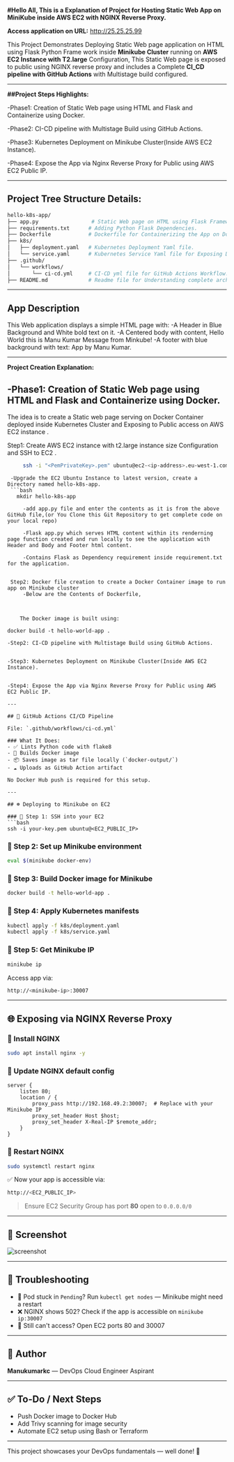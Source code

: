**#Hello All, This is a Explanation of Project for Hosting Static Web App on MiniKube inside AWS EC2 with NGINX Reverse Proxy.**
 
**Access application on URL:** http://25.25.25.99

This Project Demonstrates Deploying  Static Web page application on HTML using Flask Python Frame work inside **Minikube Cluster** running on **AWS EC2 Instance with T2.large** Configuration, This Static Web page is exposed to public using NGINX reverse proxy and includes a Complete **CI_CD pipeline with GitHub Actions** with Multistage build configured.


---
**##Project Steps Highlights:**

-Phase1: Creation of Static Web page using HTML and Flask and Containerize using Docker.

-Phase2: CI-CD pipeline with Multistage Build using GitHub Actions.

-Phase3: Kubernetes Deployment on Minikube Cluster(Inside AWS EC2 Instance).

-Phase4: Expose the App via Nginx Reverse Proxy for Public using AWS EC2 Public IP.
 
---

##  Project Tree Structure Details:

```bash
hello-k8s-app/
├── app.py                 # Static Web page on HTML using Flask Framework. 
├── requirements.txt      # Adding Python Flask Dependencies.
├── Dockerfile            # Dockerfile for Containerizing the App on Docker.
├── k8s/
│   ├── deployment.yaml   # Kubernetes Deployment Yaml file.
│   └── service.yaml      # Kubernetes Service Yaml file for Exposing Deployment on NodePort.
├── .github/
│   └── workflows/
│       └── ci-cd.yml     # CI-CD yml file for GitHub Actions Workflow.
├── README.md             # Readme file for Understanding complete architecture of Deployment process.
```

---

## App Description

This Web application displays a simple HTML page with:
-A Header in Blue Background and White bold text on it.
-A Centered body with content, Hello World this is Manu Kumar Message from Minkube!
-A footer with blue background with text: App by Manu Kumar.

---

**Project Creation Explanation:**


-Phase1: Creation of Static Web page using HTML and Flask and Containerize using Docker.
 - 
  The idea is to create a Static web page serving on Docker Container deployed inside Kubernetes Cluster and Exposing to Public access on AWS EC2 instance .

  Step1: Create AWS EC2 instance with t2.large instance size Configuration and SSH to EC2 .

 ```bash
      ssh -i "<PemPrivateKey>.pem" ubuntu@ec2-<ip-address>.eu-west-1.compute.amazonaws.com
```
     -Upgrade the EC2 Ubuntu Instance to latest version, create a Directory named hello-k8s-app.
     ```bash
       mkdir hello-k8s-app
```
     -add app.py file and enter the contents as it is from the above GitHub file,(or You Clone this Git Repository to get complete code on your local repo)

     -Flask app.py which serves HTML content within its renderning page function created and run locally to see the application with Header and Body and Footer html content.
  
     -Contains Flask as Dependency requirement inside requirement.txt for the application.
   

 Step2: Docker file creation to create a Docker Container image to run app on Minikube cluster
     -Below are the Contents of Dockerfile,

      

    The Docker image is built using:

docker build -t hello-world-app .

-Step2: CI-CD pipeline with Multistage Build using GitHub Actions.


-Step3: Kubernetes Deployment on Minikube Cluster(Inside AWS EC2 Instance).


-Step4: Expose the App via Nginx Reverse Proxy for Public using AWS EC2 Public IP.

---

## 🔧 GitHub Actions CI/CD Pipeline

File: `.github/workflows/ci-cd.yml`

### What It Does:
- ✅ Lints Python code with flake8
- 🐳 Builds Docker image
- 📦 Saves image as tar file locally (`docker-output/`)
- ☁️ Uploads as GitHub Action artifact

No Docker Hub push is required for this setup.

---

## ☸️ Deploying to Minikube on EC2

### 📌 Step 1: SSH into your EC2
```bash
ssh -i your-key.pem ubuntu@<EC2_PUBLIC_IP>
```

### 📌 Step 2: Set up Minikube environment
```bash
eval $(minikube docker-env)
```

### 📌 Step 3: Build Docker image for Minikube
```bash
docker build -t hello-world-app .
```

### 📌 Step 4: Apply Kubernetes manifests
```bash
kubectl apply -f k8s/deployment.yaml
kubectl apply -f k8s/service.yaml
```

### 📌 Step 5: Get Minikube IP
```bash
minikube ip
```
Access app via:
```bash
http://<minikube-ip>:30007
```

---

## 🌐 Exposing via NGINX Reverse Proxy

### 📌 Install NGINX
```bash
sudo apt install nginx -y
```

### 📌 Update NGINX default config
```nginx
server {
    listen 80;
    location / {
        proxy_pass http://192.168.49.2:30007;  # Replace with your Minikube IP
        proxy_set_header Host $host;
        proxy_set_header X-Real-IP $remote_addr;
    }
}
```

### 📌 Restart NGINX
```bash
sudo systemctl restart nginx
```

✅ Now your app is accessible via:
```bash
http://<EC2_PUBLIC_IP>
```

> Ensure EC2 Security Group has port **80** open to `0.0.0.0/0`

---

## 📸 Screenshot
![screenshot](./screenshot.png)

---

## 🧪 Troubleshooting

- 🔁 Pod stuck in `Pending`? Run `kubectl get nodes` — Minikube might need a restart
- ❌ NGINX shows 502? Check if the app is accessible on `minikube ip:30007`
- 🔐 Still can't access? Open EC2 ports 80 and 30007

---

## 🙌 Author
**Manukumarkc** — DevOps Cloud Engineer Aspirant

---

## ✅ To-Do / Next Steps
- Push Docker image to Docker Hub
- Add Trivy scanning for image security
- Automate EC2 setup using Bash or Terraform

---

This project showcases your DevOps fundamentals — well done! 🚀

